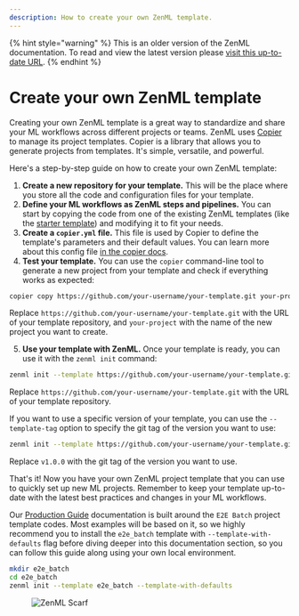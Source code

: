 ```yaml
---
description: How to create your own ZenML template.
---
```


{% hint style="warning" %}
This is an older version of the ZenML documentation. To read and view the latest version please [visit this up-to-date URL](https://docs.zenml.io).
{% endhint %}


# Create your own ZenML template

Creating your own ZenML template is a great way to standardize and share your ML workflows across different projects or teams. ZenML uses [Copier](https://copier.readthedocs.io/en/stable/) to manage its project templates. Copier is a library that allows you to generate projects from templates. It's simple, versatile, and powerful.

Here's a step-by-step guide on how to create your own ZenML template:

1. **Create a new repository for your template.** This will be the place where you store all the code and configuration files for your template.
2. **Define your ML workflows as ZenML steps and pipelines.** You can start by copying the code from one of the existing ZenML templates (like the [starter template](https://github.com/zenml-io/template-starter)) and modifying it to fit your needs.
3. **Create a `copier.yml` file.** This file is used by Copier to define the template's parameters and their default values. You can learn more about this config file [in the copier docs](https://copier.readthedocs.io/en/stable/creating/).
4. **Test your template.** You can use the `copier` command-line tool to generate a new project from your template and check if everything works as expected:

```bash
copier copy https://github.com/your-username/your-template.git your-project
```

Replace `https://github.com/your-username/your-template.git` with the URL of your template repository, and `your-project` with the name of the new project you want to create.

5. **Use your template with ZenML.** Once your template is ready, you can use it with the `zenml init` command:

```bash
zenml init --template https://github.com/your-username/your-template.git
```

Replace `https://github.com/your-username/your-template.git` with the URL of your template repository.

If you want to use a specific version of your template, you can use the `--template-tag` option to specify the git tag of the version you want to use:

```bash
zenml init --template https://github.com/your-username/your-template.git --template-tag v1.0.0
```

Replace `v1.0.0` with the git tag of the version you want to use.

That's it! Now you have your own ZenML project template that you can use to quickly set up new ML projects. Remember to keep your template up-to-date with the latest best practices and changes in your ML workflows.

Our [Production Guide](../../../user-guide/production-guide/README.md) documentation is built around the `E2E Batch` project template codes. Most examples will be based on it, so we highly recommend you to install the `e2e_batch` template with `--template-with-defaults` flag before diving deeper into this documentation section, so you can follow this guide along using your own local environment.

```bash
mkdir e2e_batch
cd e2e_batch
zenml init --template e2e_batch --template-with-defaults
```

<figure><img src="https://static.scarf.sh/a.png?x-pxid=f0b4f458-0a54-4fcd-aa95-d5ee424815bc" alt="ZenML Scarf"><figcaption></figcaption></figure>
